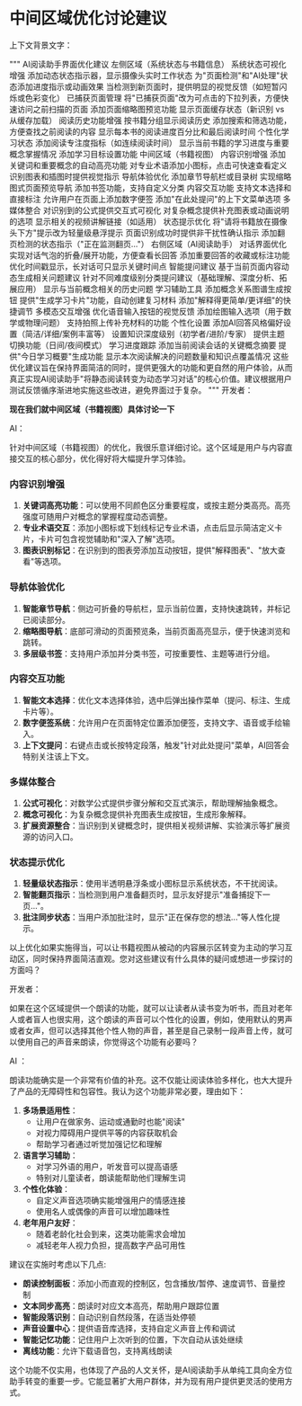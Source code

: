 # 中间区域优化讨论建议

上下文背景文字：

"""
AI阅读助手界面优化建议
左侧区域（系统状态与书籍信息）
系统状态可视化增强
添加动态状态指示器，显示摄像头实时工作状态
为"页面检测"和"AI处理"状态添加进度指示或动画效果
当检测到新页面时，提供明显的视觉反馈（如短暂闪烁或色彩变化）
已捕获页面管理
将"已捕获页面"改为可点击的下拉列表，方便快速访问之前扫描的页面
添加页面缩略图预览功能
显示页面缓存状态（新识别 vs 从缓存加载）
阅读历史功能增强
按书籍分组显示阅读历史
添加搜索和筛选功能，方便查找之前阅读的内容
显示每本书的阅读进度百分比和最后阅读时间
个性化学习状态
添加阅读专注度指标（如连续阅读时间）
显示当前书籍的学习进度与重要概念掌握情况
添加学习目标设置功能
中间区域（书籍视图）
内容识别增强
添加关键词和重要概念的自动高亮功能
对专业术语添加小图标，点击可快速查看定义
识别图表和插图时提供视觉指示
导航体验优化
添加章节导航栏或目录树
实现缩略图式页面预览导航
添加书签功能，支持自定义分类
内容交互功能
支持文本选择和直接标注
允许用户在页面上添加数字便签
添加"在此处提问"的上下文菜单选项
多媒体整合
对识别到的公式提供交互式可视化
对复杂概念提供补充图表或动画说明的选项
显示相关的视频讲解链接（如适用）
状态提示优化
将"请将书籍放在摄像头下方"提示改为轻量级悬浮提示
页面识别成功时提供非干扰性确认指示
添加翻页检测的状态指示（"正在监测翻页..."）
右侧区域（AI阅读助手）
对话界面优化
实现对话气泡的折叠/展开功能，方便查看长回答
添加重要回答的收藏或标注功能
优化时间戳显示，长对话可只显示关键时间点
智能提问建议
基于当前页面内容动态生成相关问题建议
针对不同难度级别分类提问建议（基础理解、深度分析、拓展应用）
显示与当前概念相关的历史问题
学习辅助工具
添加概念关系图谱生成按钮
提供"生成学习卡片"功能，自动创建复习材料
添加"解释得更简单/更详细"的快捷调节
多模态交互增强
优化语音输入按钮的视觉反馈
添加绘图输入选项（用于数学或物理问题）
支持拍照上传补充材料的功能
个性化设置
添加AI回答风格偏好设置（简洁/详细/案例丰富等）
设置知识深度级别（初学者/进阶/专家）
提供主题切换功能（日间/夜间模式）
学习进度跟踪
添加当前阅读会话的关键概念摘要
提供"今日学习概要"生成功能
显示本次阅读解决的问题数量和知识点覆盖情况
这些优化建议旨在保持界面简洁的同时，提供更强大的功能和更自然的用户体验，从而真正实现AI阅读助手"将静态阅读转变为动态学习对话"的核心价值。建议根据用户测试反馈循序渐进地实施这些改进，避免界面过于复杂。
"""
开发者：

**现在我们就中间区域（书籍视图）具体讨论一下**

AI：

针对中间区域（书籍视图）的优化，我很乐意详细讨论。这个区域是用户与内容直接交互的核心部分，优化得好将大幅提升学习体验。

### 内容识别增强

1. **关键词高亮功能**：可以使用不同颜色区分重要程度，或按主题分类高亮。高亮强度可随用户对概念的掌握程度动态调整。
2. **专业术语交互**：添加小图标或下划线标记专业术语，点击后显示简洁定义卡片，卡片可包含视觉辅助和"深入了解"选项。
3. **图表识别标记**：在识别到的图表旁添加互动按钮，提供"解释图表"、"放大查看"等选项。

### 导航体验优化

1. **智能章节导航**：侧边可折叠的导航栏，显示当前位置，支持快速跳转，并标记已阅读部分。
2. **缩略图导航**：底部可滑动的页面预览条，当前页面高亮显示，便于快速浏览和跳转。
3. **多层级书签**：支持用户添加并分类书签，可按重要性、主题等进行分组。

### 内容交互功能

1. **智能文本选择**：优化文本选择体验，选中后弹出操作菜单（提问、标注、生成卡片等）。
2. **数字便签系统**：允许用户在页面特定位置添加便签，支持文字、语音或手绘输入。
3. **上下文提问**：右键点击或长按特定段落，触发"针对此处提问"菜单，AI回答会特别关注该上下文。

### 多媒体整合

1. **公式可视化**：对数学公式提供步骤分解和交互式演示，帮助理解抽象概念。
2. **概念可视化**：为复杂概念提供补充图表生成按钮，生成形象解释。
3. **扩展资源整合**：当识别到关键概念时，提供相关视频讲解、实验演示等扩展资源的访问入口。

### 状态提示优化

1. **轻量级状态指示**：使用半透明悬浮条或小图标显示系统状态，不干扰阅读。
2. **智能翻页指示**：当检测到用户准备翻页时，显示友好提示"准备捕捉下一页..."。
3. **批注同步状态**：当用户添加批注时，显示"正在保存您的想法..."等人性化提示。

以上优化如果实施得当，可以让书籍视图从被动的内容展示区转变为主动的学习互动区，同时保持界面简洁直观。您对这些建议有什么具体的疑问或想进一步探讨的方面吗？

开发者：

如果在这个区域提供一个朗读的功能，就可以让读者从读书变为听书，而且对老年人或者盲人也很实用，这个朗读的声音可以个性化的设置，例如，使用默认的男声或者女声，但可以选择其他个性人物的声音，甚至是自己录制一段声音上传，就可以使用自己的声音来朗读，你觉得这个功能有必要吗？

AI ：

朗读功能确实是一个非常有价值的补充。这不仅能让阅读体验多样化，也大大提升了产品的无障碍性和包容性。我认为这个功能非常必要，理由如下：

1. **多场景适用性**：
    - 让用户在做家务、运动或通勤时也能"阅读"
    - 对视力障碍用户提供平等的内容获取机会
    - 帮助学习者通过听觉加强记忆和理解
2. **语言学习辅助**：
    - 对学习外语的用户，听发音可以提高语感
    - 特别对儿童读者，朗读能帮助他们理解生词
3. **个性化体验**：
    - 自定义声音选项确实能增强用户的情感连接
    - 使用名人或偶像的声音可以增加趣味性
4. **老年用户友好**：
    - 随着老龄化社会到来，这类功能需求会增加
    - 减轻老年人视力负担，提高数字产品可用性

建议在实施时考虑以下几点:

- **朗读控制面板**：添加小而直观的控制区，包含播放/暂停、速度调节、音量控制
- **文本同步高亮**：朗读时对应文本高亮，帮助用户跟踪位置
- **智能段落识别**：自动识别自然段落，在适当处停顿
- **声音设置中心**：提供语音库选择，支持自定义声音上传和调试
- **智能记忆功能**：记住用户上次听到的位置，下次自动从该处继续
- **离线功能**：允许下载语音包，支持离线朗读

这个功能不仅实用，也体现了产品的人文关怀，是AI阅读助手从单纯工具向全方位助手转变的重要一步。它能显著扩大用户群体，并为现有用户提供更灵活的使用方式。